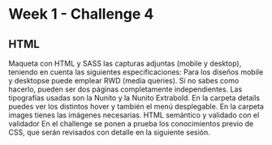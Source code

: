 # Week 1 - Challenge 4

## HTML

Maqueta con HTML y SASS las capturas adjuntas (mobile y desktop), teniendo en cuenta las siguientes especificaciones:
Para los diseños mobile y desktopse puede emplear RWD (media queries). Si no sabes como hacerlo, pueden ser dos páginas completamente independientes.
Las tipografías usadas son la Nunito y la Nunito Extrabold.
En la carpeta details puedes ver los distintos hover y también el menú desplegable.
En la carpeta images tienes las imágenes necesarias.
HTML semántico y validado con el validador
En el challenge se ponen a prueba los conocimientos previo de CSS, que serán revisados con detalle en la siguiente sesión.
